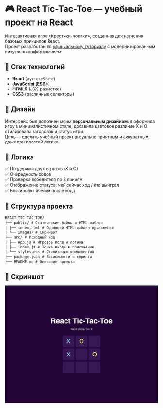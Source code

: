 # 🎮 React Tic-Tac-Toe — учебный проект на React

Интерактивная игра «Крестики-нолики», созданная для изучения базовых принципов React.  
Проект разработан по [официальному туториалу](https://react.dev/learn/tutorial-tic-tac-toe) с модернизированным визуальным оформлением.

## 🔧 Стек технологий

- **React** (хук: `useState`)
- **JavaScript (ES6+)**
- **HTML5** (JSX-разметка)
- **CSS3** (различные селекторы)

## 🎨 Дизайн

Интерфейс был дополнен моим **персональным дизайном**: я оформила игру в минималистичном стиле, добавила цветовое различие X и O, стилизовала заголовок и статус игры.  
Цель — сделать учебный проект визуально приятным и аккуратным, даже при простой логике.

## 🧠 Логика

✅ Поддержка двух игроков (X и O)  
✅ Очередность ходов  
✅ Проверка победителя по 8 линиям  
✅ Отображение статуса: чей сейчас ход / кто выиграл  
✅ Блокировка ячейки после хода

## 📁 Структура проекта

```
REACT-TIC-TAC-TOE/
├── public/ # Статические файлы и HTML-шаблон
│ ├── index.html # Основной HTML-шаблон приложения
│ └── images/ # Скриншот
├── src/ # Исходный код
│ ├── App.js # Игровое поле и логика
│ ├── index.js # Точка входа в приложение
│ └── styles.css # Стилизация компонентов
├── package.json # Зависимости и скрипты
└── README.md # Описание проекта
```

## 📸 Скриншот

<img src="/public/images/screenshot.png" alt="Tic Tac Toe Screenshot" width="600"/>
